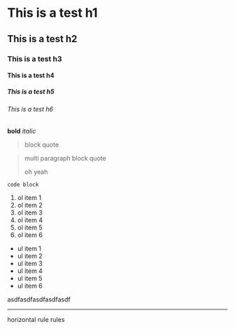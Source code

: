 # This is a test h1
## This is a test h2
### This is a test h3
#### This is a test h4
##### This is a test h5
###### This is a test h6


**bold**
*italic*

> block quote

> multi paragraph block quote
>
> oh yeah

    code block

1. ol item 1
2. ol item 2
3. ol item 3
4. ol item 4
5. ol item 5
6. ol item 6

- ul item 1
- ul item 2
- ul item 3
- ul item 4
- ul item 5
- ul item 6

asdfasdfasdfasdfasdf

---

horizontal rule rules